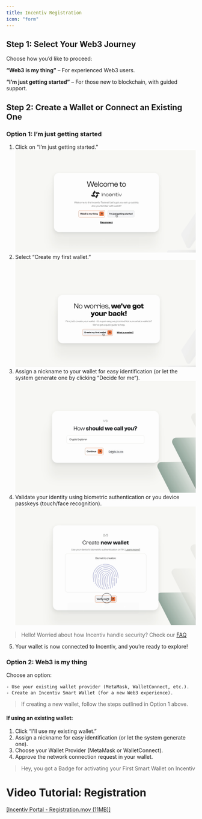 ```yaml
---
title: Incentiv Registration
icon: "form"
---
```

## Step 1: Select Your Web3 Journey

Choose how you’d like to proceed:

**“Web3 is my thing”** – For experienced Web3 users.

**“I’m just getting started”** – For those new to blockchain, with guided support.

## Step 2: Create a Wallet or Connect an Existing One

### Option 1: I’m just getting started

1. Click on “I’m just getting started.”
![Incentiv Registration](/docs/images/IncentivRegistration1.png)
2. Select “Create my first wallet.”
   ![Incentiv Registration](/docs/images/IncentivRegistration2.png)
3. Assign a nickname to your wallet for easy identification (or let the system generate one by clicking “Decide for me“).
![Incentiv Registration](/docs/images/IncentivRegistration3.png)
4. Validate your identity using biometric authentication or you device passkeys (touch/face recognition).
![Incentiv Registration](/docs/images/IncentivRegistration4.png)

> <Note> Hello\! Worried about how Incentiv handle security? Check our [FAQ](https://slite.com/api/public/notes/FqQxtynJIOMSgG/redirect) </Note>

5. Your wallet is now connected to Incentiv, and you’re ready to explore\!

### Option 2: Web3 is my thing

Choose an option:

```
- Use your existing wallet provider (MetaMask, WalletConnect, etc.).
- Create an Incentiv Smart Wallet (for a new Web3 experience).
```

> <Warning> If creating a new wallet, follow the steps outlined in Option 1 above. </Warning>

#### If using an existing wallet:

1. Click “I'll use my existing wallet.”
2. Assign a nickname for easy identification (or let the system generate one).
3. Choose your Wallet Provider (MetaMask or WalletConnect).
4. Approve the network connection request in your wallet.

> <Tip> Hey, you got a Badge for activating your First Smart Wallet on Incentiv </Tip>

# Video Tutorial: Registration

[[Incentiv Portal - Registration.mov (11MB)]](media_Incentiv%20Registration/hHV_M9NVaSrxZi-Incentiv%20Portal%20-%20Registration.mov)
